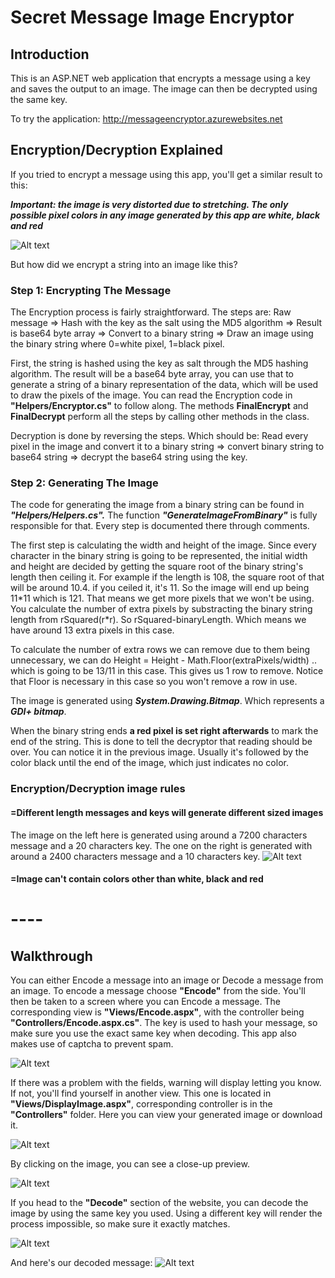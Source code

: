# Secret Message Image Encryptor
## Introduction
This is an ASP.NET web application that encrypts a message using a key and saves the output to an image. The image can then be decrypted using the same key.

To try the application:
http://messageencryptor.azurewebsites.net

## Encryption/Decryption Explained
If you tried to encrypt a message using this app, you'll get a similar result to this:

***Important: the image is very distorted due to stretching. The only possible pixel colors in any image generated by this app are white, black and red***

![Alt text](Screenshots/example.png?raw=true "example")

But how did we encrypt a string into an image like this?
### Step 1: Encrypting The Message
The Encryption process is fairly straightforward. The steps are: Raw message => Hash with the key as the salt using the MD5 algorithm => Result is base64 byte array => Convert to a binary string => Draw an image using the binary string where 0=white pixel, 1=black pixel.  

First, the string is hashed using the key as salt through the MD5 hashing algorithm. The result will be a base64 byte array, you can use that to generate a string of a binary representation of the data, which will be used to draw the pixels of the image. You can read the Encryption code in **"Helpers/Encryptor.cs"** to follow along. The methods **FinalEncrypt** and **FinalDecrypt** perform all the steps by calling other methods in the class.

Decryption is done by reversing the steps. Which should be:
Read every pixel in the image and convert it to a binary string => convert binary string to base64 string => decrypt the base64 string using the key.

### Step 2: Generating The Image

The code for generating the image from a binary string can be found in ***"Helpers/Helpers.cs".*** 
The function ***"GenerateImageFromBinary"*** is fully responsible for that. Every step is documented there through comments.

The first step is calculating the width and height of the image. Since every character in the binary string is going to be represented, the initial width and height are decided by getting the square root of the binary string's length then ceiling it. For example if the length is 108, the square root of that will be around 10.4. if you ceiled it, it's 11. So the image will end up being 11\*11 which is 121. That means we get more pixels that we won't be using. You calculate the number of extra pixels by substracting the binary string length from rSquared(r*r). So rSquared-binaryLength. Which means we have around 13 extra pixels in this case.

To calculate the number of extra rows we can remove due to them being unnecessary, we can do Height = Height - Math.Floor(extraPixels/width) .. which is going to be 13/11 in this case. This gives us 1 row to remove. 
Notice that Floor is necessary in this case so you won't remove a row in use. 



The image is generated using ***System.Drawing.Bitmap***. Which represents a ***GDI+ bitmap***.

When the binary string ends **a red pixel is set right afterwards** to mark the end of the string. This is done to tell the decryptor that reading should be over. You can notice it in the previous image. Usually it's followed by the color black until the end of the image, which just indicates no color.

### Encryption/Decryption image rules

#### **=Different length messages and keys will generate different sized images**
The image on the left here is generated using around a 7200 characters message and a 20 characters key.
The one on the right is generated with around a 2400 characters message and a 10 characters key.
![Alt text](Screenshots/comparison.png?raw=true "Comparison")
#### **=Image can't contain colors other than white, black and red**

# ----

## Walkthrough

You can either Encode a message into an image or Decode a message from an image. To encode a message choose **"Encode"** from the side. 
You'll then be taken to a screen where you can Encode a message. The corresponding view is **"Views/Encode.aspx"**, with the controller being **"Controllers/Encode.aspx.cs"**. The key is used to hash your message, so make sure you use the exact same key when decoding. 
This app also makes use of captcha to prevent spam.

![Alt text](Screenshots/2.png?raw=true "Main page")

If there was a problem with the fields, warning will display letting you know. If not, you'll find yourself in another view. This one is located in **"Views/DisplayImage.aspx"**, corresponding controller is in the **"Controllers"** folder.
Here you can view your generated image or download it.

![Alt text](Screenshots/3.png?raw=true "Displaying generated image")

By clicking on the image, you can see a close-up preview.

![Alt text](Screenshots/4.png?raw=true "Displaying generated image")

If you head to the **"Decode"** section of the website, you can decode the image by using the same key you used. 
Using a different key will render the process impossible, so make sure it exactly matches.

![Alt text](Screenshots/5.png?raw=true "Decoding image")

And here's our decoded message:
![Alt text](Screenshots/6.png?raw=true "Decoding image")

